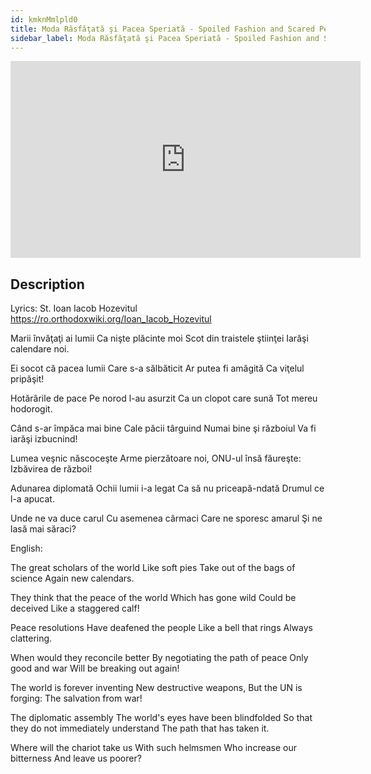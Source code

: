 ```yaml
---
id: kmknMmlpld0
title: Moda Răsfăţată şi Pacea Speriată - Spoiled Fashion and Scared Peace
sidebar_label: Moda Răsfăţată şi Pacea Speriată - Spoiled Fashion and Scared Peace
---
```


<iframe
  width="560"
  height="315"
  src="https://www.youtube.com/embed/kmknMmlpld0"
  title="YouTube video player"
  frameborder="0"
  allow="accelerometer; autoplay; clipboard-write; encrypted-media; gyroscope; picture-in-picture; web-share"
  referrerpolicy="strict-origin-when-cross-origin"
  allowfullscreen
></iframe>

## Description

Lyrics: St. Ioan Iacob Hozevitul
https://ro.orthodoxwiki.org/Ioan_Iacob_Hozevitul

Marii învăţaţi ai lumii 
Ca nişte plăcinte moi 
Scot din traistele ştiinţei 
Iarăşi calendare noi. 

Ei socot că pacea lumii 
Care s-a sălbăticit 
Ar putea fi amăgită 
Ca viţelul pripăşit! 

Hotărârile de pace 
Pe norod l-au asurzit 
Ca un clopot care sună 
Tot mereu hodorogit. 

Când s-ar împăca mai bine 
Cale păcii târguind 
Numai bine şi războiul 
Va fi iarăşi izbucnind! 

Lumea veşnic născoceşte 
Arme pierzătoare noi, 
ONU-ul însă făureşte: 
Izbăvirea de război! 

Adunarea diplomată 
Ochii lumii i-a legat 
Ca să nu priceapă-ndată 
Drumul ce l-a apucat. 

Unde ne va duce carul 
Cu asemenea cârmaci 
Care ne sporesc amarul 
Şi ne lasă mai săraci?

English:

The great scholars of the world
Like soft pies
Take out of the bags of science
Again new calendars.

They think that the peace of the world
Which has gone wild
Could be deceived
Like a staggered calf!

Peace resolutions
Have deafened the people
Like a bell that rings
Always clattering.

When would they reconcile better
By negotiating the path of peace
Only good and war
Will be breaking out again!

The world is forever inventing
New destructive weapons,
But the UN is forging:
The salvation from war!

The diplomatic assembly
The world's eyes have been blindfolded
So that they do not immediately understand
The path that has taken it.

Where will the chariot take us
With such helmsmen
Who increase our bitterness
And leave us poorer?
